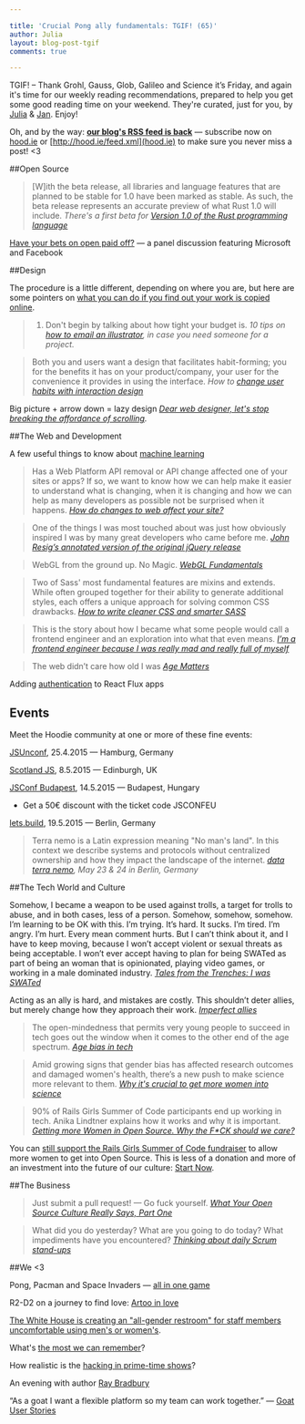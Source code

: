```yaml
---

title: 'Crucial Pong ally fundamentals: TGIF! (65)'
author: Julia
layout: blog-post-tgif
comments: true

---
```



TGIF! – Thank Grohl, Gauss, Glob, Galileo and Science it’s Friday, and again it's time for our weekly reading recommendations, prepared to help you get some good reading time on your weekend. They're curated, just for you, by [Julia](http://twitter.com/juschm) & [Jan](https://twitter.com). Enjoy!

Oh, and by the way: <b>[our blog's RSS feed is back](http://hood.ie/feed.xml)</b> — subscribe now on [hood.ie](http://hood.ie) or [http://hood.ie/feed.xml](hood.ie) to make sure you never miss a post! <3

##Open Source

> [W]ith the beta release, all libraries and language features that are planned to be stable for 1.0 have been marked as stable. As such, the beta release represents an accurate preview of what Rust 1.0 will include. <cite>There's a first beta for [Version 1.0 of the Rust programming language](http://blog.rust-lang.org/2015/04/03/Rust-1.0-beta.html)</cite>

[Have your bets on open paid off?](https://www.youtube.com/watch?v=HZnbGNtcyMc) — a panel discussion featuring Microsoft and Facebook


##Design

The procedure is a little different, depending on where you are, but here are some pointers on [what you can do if you find out your work is copied online](http://www.owe.com/resources/legalities/legalities-34-what-can-you-do-when-your-work-is-copied-online/).

> 1. Don't begin by talking about how tight your budget is. <cite>10 tips on [how to email an illustrator](http://kmcmorris.blogspot.com.au/2015/04/self-published-authors-10-tips-on-how.html), in case you need someone for a project.</cite>

> Both you and users want a design that facilitates habit-forming; you for the benefits it has on your product/company, your user for the convenience it provides in using the interface. <cite>How to [change user habits with interaction design](http://thenextweb.com/dd/2015/03/11/how-to-change-user-habits-with-interaction-design/)</cite>

Big picture + arrow down = lazy design <cite>[Dear web designer, let's stop breaking the affordance of scrolling](https://medium.com/user-experience-design-1/dear-web-designer-let-s-stop-breaking-the-affordance-of-scrolling-fe8bf258df7b).</cite>

##The Web and Development

A few useful things to know about [machine learning](http://homes.cs.washington.edu/~pedrod/papers/cacm12.pdf)

> Has a Web Platform API removal or API change affected one of your sites or apps? If so, we want to know how we can help make it easier to understand what is changing, when it is changing and how we can help as many developers as possible not be surprised when it happens. <cite>[How do changes to web affect your site?](https://docs.google.com/a/ehealthnigeria.org/forms/d/1I8RIHvDAh8h-Xk6XoEK_w75ZC1K-7zryDrQkh2UK0UY/viewform)</cite>

> One of the things I was most touched about was just how obviously inspired I was by many great developers who came before me. <cite>[John Resig’s annotated version of the original jQuery release](http://ejohn.org/blog/annotated-version-of-the-original-jquery-release/)</cite>

> WebGL from the ground up. No Magic. <cite>[WebGL Fundamentals](http://webglfundamentals.org/)</cite>

> Two of Sass' most fundamental features are mixins and extends. While often grouped together for their ability to generate additional styles, each offers a unique approach for solving common CSS drawbacks. <cite>[How to write cleaner CSS and smarter SASS](http://www.creativebloq.com/web-design/how-write-cleaner-css-and-smarter-sass-41514637)</cite>

> This is the story about how I became what some people would call a frontend engineer and an exploration into what that even means. <cite>[I’m a frontend engineer because I was really mad and really full of myself](https://medium.com/@cramforce/anecdotes-about-frontend-and-backend-engineering-e65601a312be)</cite>

> The web didn’t care how old I was <cite>[Age Matters](https://the-pastry-box-project.net/ross-penman/2015-January-24)</cite>


Adding [authentication](https://auth0.com/blog/2015/04/09/adding-authentication-to-your-react-flux-app/) to React Flux apps

## Events

Meet the Hoodie community at one or more of these fine events:

[JSUnconf](http://2015.jsunconf.eu/ "JS Unconf 2015"), 25.4.2015 — Hamburg, Germany

[Scotland JS](http://scotlandjs.com/ "Scotland JS"), 8.5.2015 — Edinburgh, UK

[JSConf Budapest](http://jsconfbp.com/ "JSConf Budapest"), 14.5.2015 — Budapest, Hungary
 - Get a 50€ discount with the ticket code JSCONFEU

[lets.build](http://lets-build.de/ "lets.build"), 19.5.2015 — Berlin, Germany


> Terra nemo is a Latin expression meaning "No man's land". In this context we describe systems and protocols without centralized ownership and how they impact the landscape of the internet. <cite>[data terra nemo](http://dtn.is "Data Terra Nemo"), May 23 & 24 in Berlin, Germany</cite>

##The Tech World and Culture

>
Somehow, I became a weapon to be used against trolls, a target for trolls to abuse, and in both cases, less of a person. Somehow, somehow, somehow. I’m learning to be OK with this. I’m trying. It’s hard. It sucks. I’m tired. I’m angry. I’m hurt. Every mean comment hurts. But I can’t think about it, and I have to keep moving, because I won’t accept violent or sexual threats as being acceptable. I won’t ever accept having to plan for being SWATed as part of being an woman that is opinionated, playing video games, or working in a male dominated industry. <cite>[Tales from the Trenches: I was SWATed](http://blog.randi.io/2015/04/03/swated/)</cite>

>
Acting as an ally is hard, and mistakes are costly. This shouldn’t deter allies, but merely change how they approach their work. <cite>[Imperfect allies](http://www.indecorous.com/imperfect/)</cite>

> The open-mindedness that permits very young people to succeed in tech goes out the window when it comes to the other end of the age spectrum. <cite>[Age bias in tech](https://modelviewculture.com/pieces/silicon-valleys-other-diversity-problem-age-bias-in-tech)</cite>

> Amid growing signs that gender bias has affected research outcomes and damaged women's health, there’s a new push to make science more relevant to them. <cite>[Why it's crucial to get more women into science](http://news.nationalgeographic.com/news/2014/11/141107-gender-studies-women-scientific-research-feminist/)</cite>

> 90% of Rails Girls Summer of Code participants end up working in tech. Anika Lindtner explains how it works and why it is important. <cite>[Getting more Women in Open Source. Why the F*CK should we care?](https://www.youtube.com/watch?v=nivynU4mgBM)</cite>

You can [still support the Rails Girls Summer of Code fundraiser](http://railsgirlssummerofcode.org/campaign/) to allow more women to get into Open Source. This is less of a donation and more of an investment into the future of our culture: [Start Now](http://t.co/gXqu8UsHix).


##The Business

> Just submit a pull request! — Go fuck yourself. <cite>[What Your Open Source Culture Really Says, Part One](https://modelviewculture.com/pieces/what-your-open-source-culture-really-says-part-one)</cite>

> What did you do yesterday? What are you going to do today? What impediments have you encountered?  <cite>[Thinking about daily Scrum stand-ups](http://kristopherwilson.com/2015/03/09/the-daily-stand-up-is-an-antipattern/)</cite>



##We <3

Pong, Pacman and Space Invaders — [all in one game](http://kingpenguin.itch.io/pacapong)

R2-D2 on a journey to find love: [Artoo in love](https://www.youtube.com/watch?v=1bK7FUWIvuE)

[The White House is creating an "all-gender restroom" for staff members uncomfortable using men's or women's](http://www.nytimes.com/2015/04/09/us/politics/obama-to-call-for-end-to-conversion-therapies-for-gay-and-transgender-youth.html?_r=0).

What's [the most we can remember](http://www.bbc.com/future/story/20150401-whats-the-most-we-can-remember)?

How realistic is the [hacking in prime-time shows](http://www.engadget.com/2015/04/06/high-tech-tv/)?

An evening with author [Ray Bradbury](https://youtu.be/_W-r7ABrMYU)

“As a goat I want a flexible platform so my team can work together.” — [Goat User Stories](https://twitter.com/GoatUserStories/status/583007077636780032)
